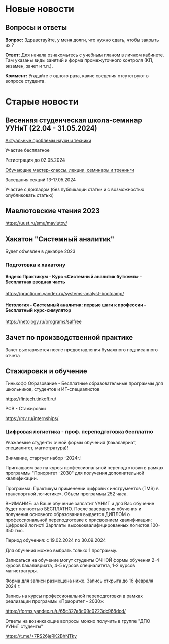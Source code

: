 # Новые новости

## Вопросы и ответы
**Вопрос:** Здравствуйте, у меня долги, что нужно сдать, чтобы закрыть их ?

**Ответ:** Для начала ознакомьтесь с учебным планом в личном кабинете. Там указаны виды занятий и форма промежуточного контроля (КП, экзамен, зачет и т.п.).

**Коммент:** Угадайте с одного раза, какие сведения отсутствуют в вопросе студента.




# Старые новости

## Весенняя студенческая школа-семинар УУНиТ (22.04 - 31.05.2024)
[Актуальные проблемы науки и техники](https://uust.ru/smu/springscience/)

Участие бесплатное

Регистрация до 02.05.2024

[Обучающие мастер-классы, лекции, семинары и тренинги](https://uust.ru/smu/sciencevzlet/)

Заседания секций 13-17.05.2024

Участие с докладом (без публикации статьи и с возможностью опубликовать статью)

## Мавлютовские чтения 2023 
https://uust.ru/smu/mavlutov/

## Хакатон "Системный аналитик"
Будет объявлен в декабре 2023
### Подготовка к хакатону
#### Яндекс Практикум - Курс «Системный аналитик буткемп» - Бесплатная вводная часть

https://practicum.yandex.ru/systems-analyst-bootcamp/

#### Нетология - Системный аналитик: первые шаги к профессии - Бесплатный курс-симулятор

https://netology.ru/programs/salfree

## Зачет по производственной практике
Зачет выставляется после предоставления бумажного подписанного отчета

## Стажировки и обучение

Тинькофф Образование - Бесплатные образовательные программы для школьников, студентов и ИТ-специалистов 

https://fintech.tinkoff.ru/

РСВ - Стажировки

https://rsv.ru/internships/

### Цифровая логистика - проф. переподготовка бесплатно

Уважаемые студенты очной формы обучения (бакалавриат, специалитет, магистратура)!

Внимание, стартует набор -2024г.!

Приглашаем вас на курсы профессиональной  переподготовки в рамках программы "Приоритет -2030"  для получения дополнительной квалификации. 

Программа: Практикум применении цифровых инструментов (TMS) в транспортной логистике». Объем программы 252 часа. 

ВНИМАНИЕ: за Ваше обучение заплатит УУНИТ и для Вас обучение будет полностью БЕСПЛАТНО. После завершения обучения и получения основного образования выдается ДИПЛОМ о профессиональной переподготовке  с присвоением квалификации: Цифровой логист! Зарплаты высококвалифицированных логистов 100-350 тыс.

Период обучения: с 19.02.2024 по 30.09.2024 

Для обучения можно выбрать только 1 программу.

Записаться на обучение могут студенты ОЧНОЙ формы обучения 2-4 курсов бакалавриата, 4-5 курсов специалитета, 1-2 курсов магистратуры.

Форма для записи размещена ниже. Запись открыта до 16  февраля 2024 г.

Запись на курсы профессиональной переподготовки в рамках реализации программы «Приоритет - 2030»: 

https://forms.yandex.ru/u/65c327a8c09c0223dc968dcd/ 

Ответы на возникающие вопросы можно получить в группе "ДПО УУНиТ студенты"

https://t.me/+7RS26jeRK2BhNTky
